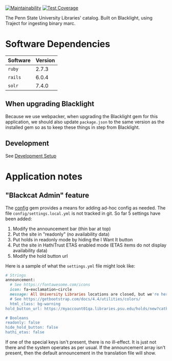 [![Maintainability](https://api.codeclimate.com/v1/badges/6d63cfd46af32f8d4bd1/maintainability)](https://codeclimate.com/github/psu-libraries/psulib_blacklight/maintainability) [![Test Coverage](https://api.codeclimate.com/v1/badges/6d63cfd46af32f8d4bd1/test_coverage)](https://codeclimate.com/github/psu-libraries/psulib_blacklight/test_coverage)

The Penn State University Libraries' catalog. Built on Blacklight, using Traject for ingesting binary marc.

# Software Dependencies 

| Software |  Version |
|----------|------|
| `ruby`    |  2.7.3 |
| `rails`   |  6.0.4 |
| `solr`   |  7.4.0 |

## When upgrading Blacklight

Because we use webpacker, when upgrading the Blacklight gem for this application, we should also update `package.json`
to the same version as the installed gem so as to keep these things in step from Blacklight.

## Development

See [Development Setup](https://github.com/psu-libraries/psulib_blacklight/wiki/Development-Setup)

# Application notes

## "Blackcat Admin" feature

The [config](https://rubygems.org/gems/config) gem provides a means for adding ad-hoc config as needed. The file
`config/settings.local.yml` is not tracked in git. So far 5 settings have been added:

1. Modify the announcement bar (thin bar at top)
1. Put the site in "readonly" (no availability data)
1. Put holds in readonly mode by hiding the I Want It button 
1. Put the site in HathiTrust ETAS enabled mode (ETAS items do not display availability data)
1. Modify the hold button url

Here is a sample of what the `settings.yml` file might look like:

```rb
# Strings
announcement:
  # See https://fontawesome.com/icons
  icon: fa-exclamation-circle
  message: All University Libraries locations are closed, but we're here to help! See <a href="https://libraries.psu.edu/covid19"> University Libraries COVID-19 (novel coronavirus) Updates and Resources</a> for more information.
  # See https://getbootstrap.com/docs/4.4/utilities/colors/
  html_class: bg-warning
hold_button_url: https://myaccount01qa.libraries.psu.edu/holds/new?catkey=

# Booleans
readonly: false
hide_hold_button: false
hathi_etas: false
```

If one of the special keys isn't present, there is no ill-effect. It is just not there and the system operates as per
usual. If the announcement array isn't present, then the default announcement in the translation file will show.
